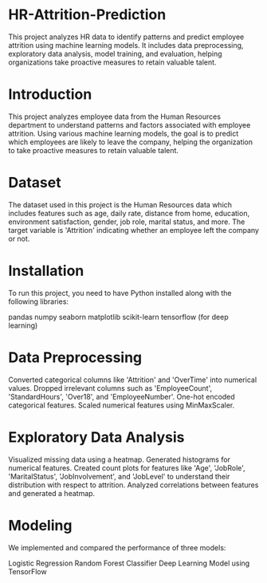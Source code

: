 # HR-Attrition-Prediction
This project analyzes HR data to identify patterns and predict employee attrition using machine learning models. It includes data preprocessing, exploratory data analysis, model training, and evaluation, helping organizations take proactive measures to retain valuable talent.
# Introduction
This project analyzes employee data from the Human Resources department to understand patterns and factors associated with employee attrition. Using various machine learning models, the goal is to predict which employees are likely to leave the company, helping the organization to take proactive measures to retain valuable talent.
# Dataset
The dataset used in this project is the Human Resources data which includes features such as age, daily rate, distance from home, education, environment satisfaction, gender, job role, marital status, and more. The target variable is 'Attrition' indicating whether an employee left the company or not.
# Installation
To run this project, you need to have Python installed along with the following libraries:

pandas
numpy
seaborn
matplotlib
scikit-learn
tensorflow (for deep learning)
# Data Preprocessing
Converted categorical columns like 'Attrition' and 'OverTime' into numerical values.
Dropped irrelevant columns such as 'EmployeeCount', 'StandardHours', 'Over18', and 'EmployeeNumber'.
One-hot encoded categorical features.
Scaled numerical features using MinMaxScaler.
# Exploratory Data Analysis
Visualized missing data using a heatmap.
Generated histograms for numerical features.
Created count plots for features like 'Age', 'JobRole', 'MaritalStatus', 'JobInvolvement', and 'JobLevel' to understand their distribution with respect to attrition.
Analyzed correlations between features and generated a heatmap.
# Modeling
We implemented and compared the performance of three models:

Logistic Regression
Random Forest Classifier
Deep Learning Model using TensorFlow
